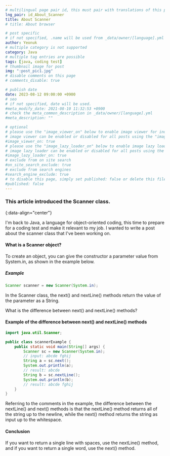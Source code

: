 ```yaml
---
# multilingual page pair id, this must pair with translations of this page. (This name must be unique)
lng_pair: id_About_Scanner
title: About Scanner
# title: About browser

# post specific
# if not specified, .name will be used from _data/owner/[language].yml
author: Yeonuk
# multiple category is not supported
category: Java
# multiple tag entries are possible
tags: [java, coding test]
# thumbnail image for post
img: ":post_pic1.jpg"
# disable comments on this page
# comments_disable: true

# publish date
date: 2023-08-12 09:00:00 +0900
# seo
# if not specified, date will be used.
#meta_modify_date: 2021-08-10 11:32:53 +0900
# check the meta_common_description in _data/owner/[language].yml
#meta_description: ""

# optional
# please use the "image_viewer_on" below to enable image viewer for individual pages or posts (_posts/ or [language]/_posts folders).
# image viewer can be enabled or disabled for all posts using the "image_viewer_posts: true" setting in _data/conf/main.yml.
#image_viewer_on: true
# please use the "image_lazy_loader_on" below to enable image lazy loader for individual pages or posts (_posts/ or [language]/_posts folders).
# image lazy loader can be enabled or disabled for all posts using the "image_lazy_loader_posts: true" setting in _data/conf/main.yml.
#image_lazy_loader_on: true
# exclude from on site search
#on_site_search_exclude: true
# exclude from search engines
#search_engine_exclude: true
# to disable this page, simply set published: false or delete this file
#published: false
---
```


<!-- outline-start -->

### This article introduced the Scanner class.

{:data-align="center"}

<!-- outline-end -->

I'm back to Java, a language for object-oriented coding, this time to prepare for a coding test and make it relevant to my job. I wanted to write a post about the scanner class that I've been working on.

#### What is a Scanner object?

To create an object, you can give the constructor a parameter value from System.in, as shown in the example below.

##### Example

```java
Scanner scanner = new Scanner(System.in);
```

In the Scanner class, the next() and nextLine() methods return the value of the parameter as a String.

What is the difference between next() and nextLine() methods?

#### Example of the difference between next() and nextLine() methods

```java
import java.util.Scanner;

public class scannerExample {
    public static void main(String[] args) {
        Scanner sc = new Scanner(System.in);
        // input: abcde fghij
        String a = sc.next();
        System.out.println(a);
        // result: abcde
        String b = sc.nextLine();
        System.out.println(b);
        // result: abcde fghij
    }
}
```

Referring to the comments in the example, the difference between the nextLine() and next() methods is that the nextLine() method returns all of the string up to the newline, while the next() method returns the string as input up to the whitespace.

#### Conclusion

If you want to return a single line with spaces, use the nextLine() method, and if you want to return a single word, use the next() method.
